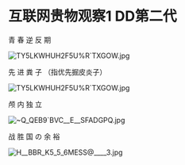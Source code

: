 # 互联网贵物观察1 DD第二代
青 春 逆 反 期


![TY`5LKWH`UH2F5U%R`TXGOW.jpg](https://s2.loli.net/2022/07/06/Lh4DVjMagJ5bU7W.jpg)


先 进 粪 子 （指优先掘皮炎子）


![TY`5LKWH`UH2F5U%R`TXGOW.jpg](https://s2.loli.net/2022/07/06/INyxGSiC78pUne3.jpg)


颅 内 独 立


![~Q_QEB9`BVC__E__SFADGPQ.jpg](https://s2.loli.net/2022/07/06/8Sth9gKRmOpz4xN.jpg)


战 胜 国 の 余 裕


![H__BBR_K5_5_6MESS@____3.jpg](https://s2.loli.net/2022/07/06/EMpJfYL94CxUrdX.jpg)
